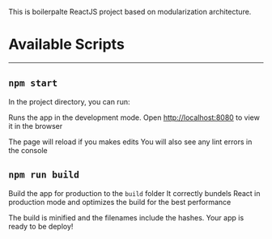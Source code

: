 This is boilerpalte ReactJS project based on modularization architecture.

# Available Scripts
***


## `npm start`

In the project directory, you can run:

Runs the app in the development mode.
Open [http://localhost:8080](http://localhost:8080/) to view it in the browser

The page will reload if you makes edits
You will also see any lint errors in the console 


## `npm run build`

Build the app for production to the `build` folder
It correctly bundels React in production mode and optimizes the build for the best performance

The build is minified and the filenames include the hashes.
Your app is ready to be deploy!

